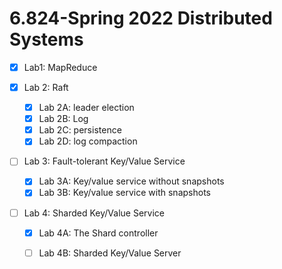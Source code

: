 # 6.824-Spring 2022 Distributed Systems

- [x] Lab1: MapReduce
- [x] Lab 2: Raft

    - [x] Lab 2A: leader election
    - [x] Lab 2B: Log
    - [x] Lab 2C: persistence
    - [x] Lab 2D: log compaction
- [ ] Lab 3: Fault-tolerant Key/Value Service
  
  - [x] Lab 3A: Key/value service without snapshots
  - [x] Lab 3B: Key/value service with snapshots
- [ ] Lab 4: Sharded Key/Value Service

  - [x] Lab 4A: The Shard controller
  - [ ] Lab 4B: Sharded Key/Value Server



